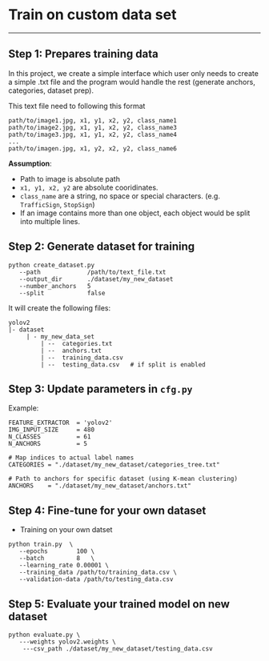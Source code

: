 # Train on custom data set
----------------------------

## Step 1: Prepares training data

In this project, we create a simple interface which user only needs to create a simple .txt file and the program would handle the rest (generate anchors, categories, dataset prep).

This text file need to following this format
```
path/to/image1.jpg, x1, y1, x2, y2, class_name1
path/to/image2.jpg, x1, y1, x2, y2, class_name3
path/to/image3.jpg, x1, y1, x2, y2, class_name4
...
path/to/imagen.jpg, x1, y2, x2, y2, class_name6
```

**Assumption**:
* Path to image is absolute path
* `x1, y1, x2, y2` are absolute cooridinates.
* `class_name` are a string, no space or special characters. (e.g. `TrafficSign`, `StopSign`)
* If an image contains more than one object, each object would be split into multiple lines.
        
        
## Step 2: Generate dataset for training

```
python create_dataset.py
   --path             /path/to/text_file.txt
   --output_dir       ./dataset/my_new_dataset
   --number_anchors   5
   --split            false
```

It will create the following files:
```
yolov2
|- dataset
     | - my_new_data_set
         | --  categories.txt
         | --  anchors.txt
         | --  training_data.csv
         | --  testing_data.csv   # if split is enabled
```


## Step 3: Update parameters in `cfg.py`

Example:
```
FEATURE_EXTRACTOR  = 'yolov2'
IMG_INPUT_SIZE     = 480
N_CLASSES          = 61
N_ANCHORS          = 5

# Map indices to actual label names
CATEGORIES = "./dataset/my_new_dataset/categories_tree.txt"

# Path to anchors for specific dataset (using K-mean clustering)
ANCHORS    = "./dataset/my_new_dataset/anchors.txt"
```

## Step 4: Fine-tune for your own dataset

* Training on your own datset 
```
python train.py  \
   --epochs        100 \
   --batch         8   \
   --learning_rate 0.00001 \
   --training_data /path/to/training_data.csv \
   --validation-data /path/to/testing_data.csv 
```

## Step 5: Evaluate your trained model on new dataset
```
python evaluate.py \
   ---weights yolov2.weights \
    ---csv_path ./dataset/my_new_dataset/testing_data.csv
```
